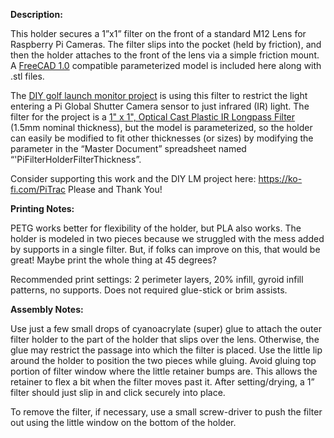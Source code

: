 ﻿**Description:**

This holder secures a 1”x1” filter on the front of a standard M12 Lens for Raspberry Pi Cameras. The filter slips into the pocket (held by friction), and then the holder attaches to the front of the lens via a simple friction mount. A [FreeCAD 1.0](https://www.freecad.org/downloads.php) compatible parameterized model is included here along with .stl files.

The [DIY golf launch monitor project](https://hackaday.io/project/195042-diy-golf-launch-monitor) is using this filter to restrict the light entering a Pi Global Shutter Camera sensor to just infrared (IR) light. The filter for the project is a [1" x 1", Optical Cast Plastic IR Longpass Filter](https://www.edmundoptics.com/p/1quot-x-1quot-optical-cast-plastic-ir-longpass-filter/5421/) (1.5mm nominal thickness), but the model is parameterized, so the holder can easily be modified to fit other thicknesses (or sizes) by modifying the parameter in the “Master Document” spreadsheet named “'PiFilterHolderFilterThickness”.

Consider supporting this work and the DIY LM project here: <https://ko-fi.com/PiTrac> Please and Thank You!

**Printing Notes:**

PETG works better for flexibility of the holder, but PLA also works. The holder is modeled in two pieces because we struggled with the mess added by supports in a single filter. But, if folks can improve on this, that would be great! Maybe print the whole thing at 45 degrees?

Recommended print settings: 2 perimeter layers, 20% infill, gyroid infill patterns, no supports. Does not required glue-stick or brim assists.

**Assembly Notes:**

Use just a few small drops of cyanoacrylate (super) glue to attach the outer filter holder to the part of the holder that slips over the lens. Otherwise, the glue may restrict the passage into which the filter is placed. Use the little lip around the holder to position the two pieces while gluing. Avoid gluing top portion of filter window where the little retainer bumps are. This allows the retainer to flex a bit when the filter moves past it. After setting/drying, a 1” filter should just slip in and click securely into place.

To remove the filter, if necessary, use a small screw-driver to push the filter out using the little window on the bottom of the holder.